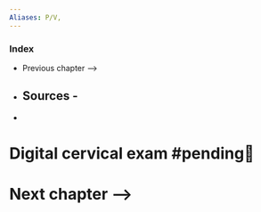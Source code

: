 ```yaml
---
Aliases: P/V, 
---
```

### Index
- Previous chapter -->
- Sources -
	- 
- 
# Digital cervical exam #pending🧭 




# Next chapter --> 